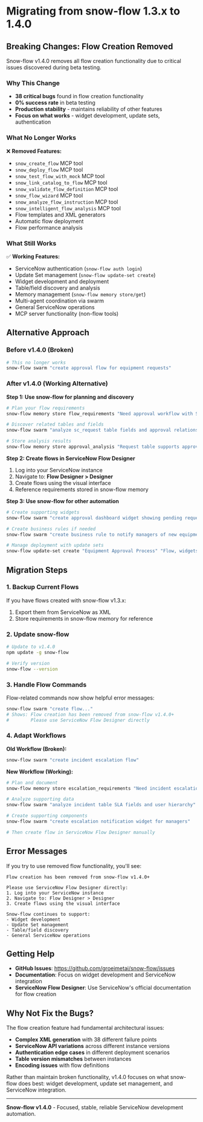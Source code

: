 # Migrating from snow-flow 1.3.x to 1.4.0

## Breaking Changes: Flow Creation Removed

Snow-flow v1.4.0 removes all flow creation functionality due to critical issues discovered during beta testing.

### Why This Change

- **38 critical bugs** found in flow creation functionality
- **0% success rate** in beta testing
- **Production stability** - maintains reliability of other features
- **Focus on what works** - widget development, update sets, authentication

### What No Longer Works

❌ **Removed Features:**
- `snow_create_flow` MCP tool
- `snow_deploy_flow` MCP tool  
- `snow_test_flow_with_mock` MCP tool
- `snow_link_catalog_to_flow` MCP tool
- `snow_validate_flow_definition` MCP tool
- `snow_flow_wizard` MCP tool
- `snow_analyze_flow_instruction` MCP tool
- `snow_intelligent_flow_analysis` MCP tool
- Flow templates and XML generators
- Automatic flow deployment
- Flow performance analysis

### What Still Works

✅ **Working Features:**
- ServiceNow authentication (`snow-flow auth login`)
- Update Set management (`snow-flow update-set create`)
- Widget development and deployment
- Table/field discovery and analysis
- Memory management (`snow-flow memory store/get`)
- Multi-agent coordination via swarm
- General ServiceNow operations
- MCP server functionality (non-flow tools)

## Alternative Approach

### Before v1.4.0 (Broken)
```bash
# This no longer works
snow-flow swarm "create approval flow for equipment requests"
```

### After v1.4.0 (Working Alternative)

**Step 1: Use snow-flow for planning and discovery**
```bash
# Plan your flow requirements
snow-flow memory store flow_requirements "Need approval workflow with SLA tracking, manager approval, and escalation to IT director after 24 hours"

# Discover related tables and fields
snow-flow swarm "analyze sc_request table fields and approval relationships"

# Store analysis results
snow-flow memory store approval_analysis "Request table supports approval_set, approver fields, and SLA integration"
```

**Step 2: Create flows in ServiceNow Flow Designer**
1. Log into your ServiceNow instance
2. Navigate to: **Flow Designer > Designer**
3. Create flows using the visual interface
4. Reference requirements stored in snow-flow memory

**Step 3: Use snow-flow for other automation**
```bash
# Create supporting widgets
snow-flow swarm "create approval dashboard widget showing pending requests"

# Create business rules if needed
snow-flow swarm "create business rule to notify managers of new equipment requests"

# Manage deployment with update sets
snow-flow update-set create "Equipment Approval Process" "Flow, widgets, and business rules"
```

## Migration Steps

### 1. Backup Current Flows
If you have flows created with snow-flow v1.3.x:
1. Export them from ServiceNow as XML
2. Store requirements in snow-flow memory for reference

### 2. Update snow-flow
```bash
# Update to v1.4.0
npm update -g snow-flow

# Verify version
snow-flow --version
```

### 3. Handle Flow Commands
Flow-related commands now show helpful error messages:
```bash
snow-flow swarm "create flow..."
# Shows: Flow creation has been removed from snow-flow v1.4.0+
#        Please use ServiceNow Flow Designer directly
```

### 4. Adapt Workflows

**Old Workflow (Broken):**
```bash
snow-flow swarm "create incident escalation flow"
```

**New Workflow (Working):**
```bash
# Plan and document
snow-flow memory store escalation_requirements "Need incident escalation after 4 hours to manager, 8 hours to director"

# Analyze supporting data
snow-flow swarm "analyze incident table SLA fields and user hierarchy"

# Create supporting components  
snow-flow swarm "create escalation notification widget for managers"

# Then create flow in ServiceNow Flow Designer manually
```

## Error Messages

If you try to use removed flow functionality, you'll see:

```
Flow creation has been removed from snow-flow v1.4.0+

Please use ServiceNow Flow Designer directly:
1. Log into your ServiceNow instance  
2. Navigate to: Flow Designer > Designer
3. Create flows using the visual interface

Snow-flow continues to support:
- Widget development
- Update Set management  
- Table/field discovery
- General ServiceNow operations
```

## Getting Help

- **GitHub Issues**: https://github.com/groeimetai/snow-flow/issues
- **Documentation**: Focus on widget development and ServiceNow integration
- **ServiceNow Flow Designer**: Use ServiceNow's official documentation for flow creation

## Why Not Fix the Bugs?

The flow creation feature had fundamental architectural issues:
- **Complex XML generation** with 38 different failure points
- **ServiceNow API variations** across different instance versions  
- **Authentication edge cases** in different deployment scenarios
- **Table version mismatches** between instances
- **Encoding issues** with flow definitions

Rather than maintain broken functionality, v1.4.0 focuses on what snow-flow does best: widget development, update set management, and ServiceNow integration.

---

**Snow-flow v1.4.0** - Focused, stable, reliable ServiceNow development automation.